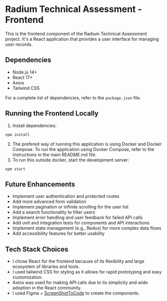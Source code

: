 # Radium Technical Assessment - Frontend

This is the frontend component of the Radium Technical Assessment project. It's a React application that provides a user interface for managing user records.

## Dependencies

- Node.js 14+
- React 17+
- Axios
- Tailwind CSS

For a complete list of dependencies, refer to the `package.json` file.

## Running the Frontend Locally

1. Install dependencies:
```
npm install
```
2. The prefered way of running this application is using Docker and Docker Compose. To run the application using Docker Compose, refer to the instructions in the main README.md file.
3. To run this outside docker, start the development server:
```
npm start
```

## Future Enhancements
- Implement user authentication and protected routes
- Add more advanced form validation
- Implement pagination or infinite scrolling for the user list
- Add a search functionality to filter users
- Implement error handling and user feedback for failed API calls
- Add unit and integration tests for components and API interactions
- Implement state management (e.g., Redux) for more complex data flows
- Add accessibility features for better usability

## Tech Stack Choices
- I chose React for the frontend because of its flexibility and large ecosystem of libraries and tools. 
- I used tailwind CSS for styling as it allows for rapid prototyping and easy customization. 
- Axios was used for making API calls due to its simplicity and wide adoption in the React community. 
- I used Figma + [ScreenShotToCode](https://github.com/abi/screenshot-to-code) to create the components.